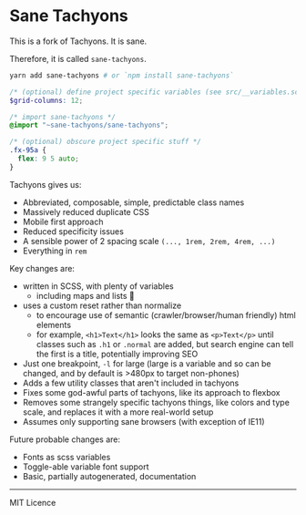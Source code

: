 # Sane Tachyons

This is a fork of Tachyons. It is sane.

Therefore, it is called `sane-tachyons`.

```bash
yarn add sane-tachyons # or `npm install sane-tachyons`
```

```scss
/* (optional) define project specific variables (see src/__variables.scss) */
$grid-columns: 12;

/* import sane-tachyons */
@import "~sane-tachyons/sane-tachyons";

/* (optional) obscure project specific stuff */
.fx-95a {
  flex: 9 5 auto;
}
```

Tachyons gives us:

- Abbreviated, composable, simple, predictable class names
- Massively reduced duplicate CSS
- Mobile first approach
- Reduced specificity issues
- A sensible power of 2 spacing scale `(..., 1rem, 2rem, 4rem, ...)`
- Everything in `rem`

Key changes are:

- written in SCSS, with plenty of variables
  - including maps and lists 🌈
- uses a custom reset rather than normalize
  - to encourage use of semantic (crawler/browser/human friendly) html elements
  - for example, `<h1>Text</h1>` looks the same as `<p>Text</p>` until classes
    such as `.h1` or `.normal` are added, but search engine can tell the first
    is a title, potentially improving SEO
- Just one breakpoint, `-l` for large (large is a variable and so can be
  changed, and by default is >480px to target non-phones)
- Adds a few utility classes that aren't included in tachyons
- Fixes some god-awful parts of tachyons, like its approach to flexbox
- Removes some strangely specific tachyons things, like colors and type scale,
  and replaces it with a more real-world setup
- Assumes only supporting sane browsers (with exception of IE11)

Future probable changes are:

- Fonts as scss variables
- Toggle-able variable font support
- Basic, partially autogenerated, documentation

---

MIT Licence
